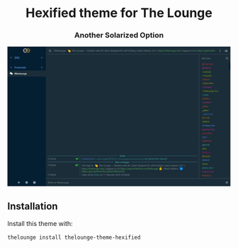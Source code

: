 <h1 align="center">
	Hexified theme for The Lounge
</h1>

<h3 align="center">
	Another Solarized Option
</h3>

![Hexified Screenshot](Screenshot.JPG)


## Installation

Install this theme with:

```sh
thelounge install thelounge-theme-hexified
```
